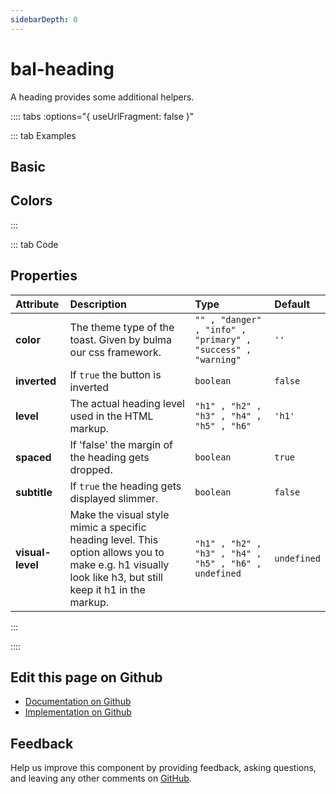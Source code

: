 ```yaml
---
sidebarDepth: 0
---
```


# bal-heading


<!-- START: human documentation top -->

A heading provides some additional helpers.

<!-- END: human documentation top -->

:::: tabs :options="{ useUrlFragment: false }"

::: tab Examples

## Basic

<ClientOnly><docs-demo-bal-heading-50></docs-demo-bal-heading-50></ClientOnly>


## Colors

<ClientOnly><docs-demo-bal-heading-51></docs-demo-bal-heading-51></ClientOnly>


:::

::: tab Code

## Properties


| Attribute        | Description                                                                                                                                             | Type                                                         | Default     |
| :--------------- | :------------------------------------------------------------------------------------------------------------------------------------------------------ | :----------------------------------------------------------- | :---------- |
| **color**        | The theme type of the toast. Given by bulma our css framework.                                                                                          | `"" , "danger" , "info" , "primary" , "success" , "warning"` | `''`        |
| **inverted**     | If `true` the button is inverted                                                                                                                        | `boolean`                                                    | `false`     |
| **level**        | The actual heading level used in the HTML markup.                                                                                                       | `"h1" , "h2" , "h3" , "h4" , "h5" , "h6"`                    | `'h1'`      |
| **spaced**       | If 'false' the margin of the heading gets dropped.                                                                                                      | `boolean`                                                    | `true`      |
| **subtitle**     | If `true` the heading gets displayed slimmer.                                                                                                           | `boolean`                                                    | `false`     |
| **visual-level** | Make the visual style mimic a specific heading level. This option allows you to make e.g. h1 visually look like h3, but still keep it h1 in the markup. | `"h1" , "h2" , "h3" , "h4" , "h5" , "h6" , undefined`        | `undefined` |


:::


::::

## Edit this page on Github

* [Documentation on Github](https://github.com/baloise/design-system/blob/master/docs/src/components/components/bal-heading.md)
* [Implementation on Github](https://github.com/baloise/design-system/blob/master/packages/components/src/components/bal-heading)

## Feedback

Help us improve this component by providing feedback, asking questions, and leaving any other comments on [GitHub](https://github.com/baloise/design-system/issues/new).

